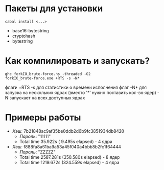 # **Пакеты для установки**
    cabal install <...>
* base16-bytestring
* cryptohash
* bytestring
# **Как компилировать и запускать?**
    ghc forkIO_brute-force.hs -threaded -O2
    forkIO_brute-force.exe +RTS -s -N*
флаги +RTS -s для статистики о времени исполнения
флаг -N* для запуска на нескольких ядрах (вместо '*' нужно поставить кол-во ядер)
-N запускает на всех доступных ядрах

# **Примеры работы**
* *Хэш*: 7b21848ac9af35be0ddb2d6b9fc3851934db8420
  * *Пароль*: "11111"        
  * Total   time   35.922s  (  9.495s elapsed) - 4 ядра
* *Хэш*: f888fa8a61ba9a53a45f040a4bbb8b2fc1f64444
  * *Пароль*: "ZZZZZ"                                                             
  * Total   time  2587.281s  (350.580s elapsed) - 8 ядер
  * Total   time  1219.672s  (324.559s elapsed) - 4 ядра
